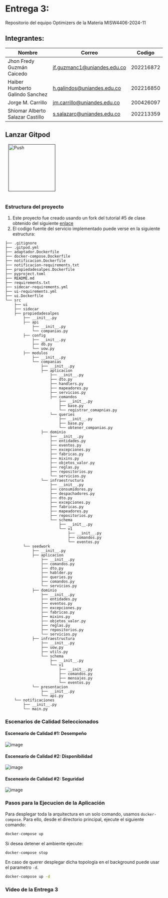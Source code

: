 # Entrega 3: 

Repositorio del equipo Optimizers de la Materia MISW4406-2024-11

## Integrantes:

|   Nombre                         |   Correo                      | Codigo    | 
|----------------------------------|-------------------------------|-----------|
| Jhon Fredy Guzmán Caicedo        | jf.guzmanc1@uniandes.edu.co   | 202216872 |
| Haiber Humberto Galindo Sanchez  | h.galindos@uniandes.edu.co    | 202216850 |
| Jorge M. Carrillo                | jm.carrillo@uniandes.edu.co   | 200426097 |
| Shiomar Alberto Salazar Castillo | s.salazarc@uniandes.edu.co    | 202213359 |

## Lanzar Gitpod

<a href="" style="padding: 10px;">
    <img src="https://gitpod.io/button/open-in-gitpod.svg" width="150" alt="Push" align="center">
</a>
<br/><br/>


### Estructura del proyecto

1. Este proyecto fue creado usando un fork del tutorial #5 de clase obtenido del siguiente [enlace](https://github.com/MISW4406/tutorial-5-cqrs-eventos)
2. El codigo fuente del servicio implementado puede verse en la siguiente estructura:

```
├── .gitignore
├── .gitpod.yml
├── adaptador.Dockerfile
├── docker-compose.Dockerfile
├── notificacion.Dockerfile
├── notificacion-requirements.txt
├── propiedadesalpes.Dockerfile
├── pyproject.toml
├── README.md
├── requirements.txt
├── sidecar-requirements.yml
├── ui-requirements.yml
├── ui.Dockerfile
└── src
    ├── ui
    ├── sidecar
    ├── propiedadesalpes
        ├── __init__.py
        ├── api
            ├── __init__.py
            └── companias.py
        ├── config
            ├── __init__.py
            ├── db.py
            └── uow.py
        ├── modulos
            ├── __init__.py
            └── companias
                ├── __init__.py
                ├── aplicacion
                    ├── __init__.py
                    ├── dto.py
                    ├── handlers.py
                    ├── mapeadores.py
                    ├── servicios.py
                    ├── comandos
                        ├── __init__.py
                        ├── base.py
                        └── registrar_comapnias.py
                    └── queries
                        ├── __init__.py
                        ├── base.py
                        └── obtener_companias.py
                ├── dominio
                    ├── __init__.py
                    ├── entidades.py
                    ├── eventos.py
                    ├── excepciones.py
                    ├── fabricas.py
                    ├── mixins.py
                    ├── objetos_valor.py
                    ├── reglas.py
                    ├── repositorios.py
                    └── servicios.py
                └── infraestructura
                    ├── __init__.py
                    ├── consumidores.py
                    ├── despachadores.py
                    ├── dto.py
                    ├── excepciones.py
                    ├── fabricas.py
                    ├── mapeadores.py
                    ├── repositorios.py
                    └── schema
                        ├── __init__.py
                        └── v1
                            ├── __init__.py
                            ├── comandos.py
                            └── eventos.py          
        └── seedwork
            ├── __init__.py
            ├── aplicacion
                ├── __init__.py
                ├── comandos.py
                ├── dto.py
                ├── hablder.py
                ├── queries.py
                ├── comandos.py
                └── servicios.py
            ├── dominio
                ├── __init__.py
                ├── entidades.py
                ├── eventos.py
                ├── excepciones.py
                ├── fabricas.py
                ├── mixins.py
                ├── objetos_valor.py
                ├── reglas.py
                ├── repositorios.py
                └── servicios.py
            ├── infraestructura
                ├── __init__.py
                ├── uow.py
                ├── utils.py
                └── schema
                    ├── __init__.py
                    └── v1
                        ├── __init__.py
                        ├── comandos.py
                        ├── mensajes.py
                        └── eventos.py       
            └── presentacion
                ├── __init__.py
                └── api.py
    └── notificaciones
        ├── __init__.py
        └── main.py
```

### Escenarios de Calidad Seleccionados

#### Esceneario de Calidad #1: Desempeño
![image](https://github.com/shiomar-salazar/MISW4406-202411-Entrega-3/assets/111320185/52eff4a1-20c8-40da-85b9-d627c5c3b4f9)

#### Esceneario de Calidad #2: Disponibilidad
![image](https://github.com/shiomar-salazar/MISW4406-202411-Entrega-3/assets/111320185/c6d25f10-3638-4dbf-9768-8f69655add90)

#### Esceneario de Calidad #2: Seguridad
![image](https://github.com/shiomar-salazar/MISW4406-202411-Entrega-3/assets/111320185/42f7a336-0f69-44de-a43c-f2adaed72240)

### Pasos para la Ejecucion de la Aplicación

Para desplegar toda la arquitectura en un solo comando, usamos `docker-compose`. Para ello, desde el directorio principal, ejecute el siguiente comando:

```bash
docker-compose up
```

Si desea detener el ambiente ejecute:

```bash
docker-compose stop
```

En caso de querer desplegar dicha topología en el background puede usar el parametro `-d`.

```bash
docker-compose up -d
```

### Video de la Entrega 3
